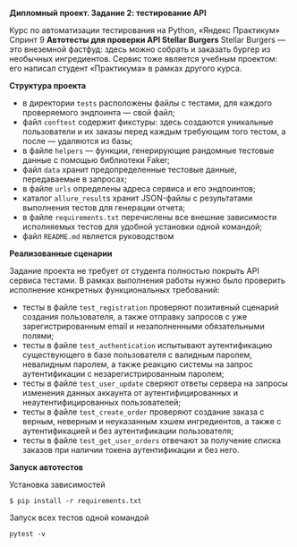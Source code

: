 **Дипломный проект. Задание 2: тестирование API**

Курс по автоматизации тестирования на Python, «Яндекс Практикум»
Спринт 9
**Автотесты для проверки API Stellar Burgers**
Stellar Burgers — это внеземной фастфуд: здесь можно собрать и заказать бургер из необычных ингредиентов. Сервис тоже является учебным проектом: его написал студент «Практикума» в рамках другого курса.

**Структура проекта**
- в директории `tests` расположены файлы с тестами, для каждого проверяемого эндпоинта — свой файл;
- файл `conftest` содержит фикстуры: здесь создаются уникальные пользователи и их заказы перед каждым требующим того тестом, а после — удаляются из базы;
- в файле `helpers` — функции, генерирующие рандомные тестовые данные с помощью библиотеки Faker;
- файл `data` хранит предопределенные тестовые данные, передаваемые в запросах;
- в файле `urls` определены адреса сервиса и его эндпоинтов;
- каталог `allure_result`s хранит JSON-файлы с результатами выполнения тестов для генерации отчета;
- в файле `requirements.txt` перечислены все внешние зависимости исполняемых тестов для удобной установки одной командой;
- файл `README.md` является руководством

**Реализованные сценарии**

Задание проекта не требует от студента полностью покрыть API сервиса тестами. В рамках выполнения работы нужно было проверить исполнение конкретных функциональных требований:

- тесты в файле `test_registration` проверяют позитивный сценарий создания пользователя, а также отправку запросов с уже зарегистрированным email и незаполненными обязательными полями;
- тесты в файле `test_authentication` испытывают аутентификацию существующего в базе пользователя с валидным паролем, невалидным паролем, а также реакцию системы на запрос аутентификации с незарегистрированным паролем;
- тесты в файле `test_user_update` сверяют ответы сервера на запросы изменения данных аккаунта от аутентифицированных и неаутентифицированных пользователей;
- тесты в файле `test_create_order` проверяют создание заказа с верным, неверным и неуказанным хэшем ингредиентов, а также с аутентификацией и без аутентификации пользователя;
- тесты в файле `test_get_user_orders` отвечают за получение списка заказов при наличии токена аутентификации и без него.

**Запуск автотестов**

Установка зависимостей

`$ pip install -r requirements.txt`

Запуск всех тестов одной командой

`pytest -v`